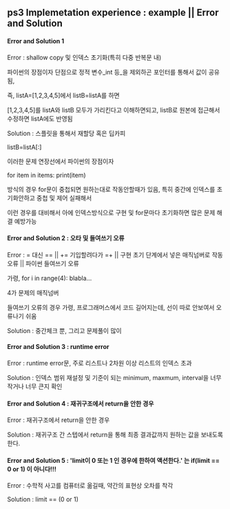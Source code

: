 ## ps3 Implemetation experience : example || Error and Solution

#### Error and Solution 1
Error : shallow copy 및 인덱스 초기화(특히 다중 반복문 내)

파이썬의 장점이자 단점으로 정적 변수_int 등_을 제외하곤 포인터를 통해서 값이 공유됨,

즉, listA=[1,2,3,4,5]에서 listB=listA를 하면

[1,2,3,4,5]를 listA와 listB 모두가 가리킨다고 이해하면되고, listB로 원본에 접근해서 수정하면 listA에도 반영됨


Solution : 스플릿을 통해서 재할당 혹은 딥카피

listB=listA[:]

이러한 문제 연장선에서 파이썬의 장점이자

for item in items:
	print(item)
	
방식의 경우 for문이 중첩되면 원하는대로 작동안할때가 있음, 특히 중간에 인덱스를 초기화안하고 중첩 및 제어 실패해서

이런 경우를 대비해서 아에 인덱스방식으로 구현 및 for문마다 초기화하면 많은 문제 해결 예방가능


#### Error and Solution 2 : 오타 및 들여쓰기 오류
Error : = 대신 == || += 기입할려다가 =+ || 구현 초기 단계에서 넣은 매직넘버로 작동오류 || 파이썬 들여쓰기 오류

가령, for i in range(4): blabla...

4가 문제의 매직넘버

들여쓰기 오류의 경우 가령, 프로그래머스에서 코드 길어지는데, 선이 따로 안보여서 오류나기 쉬움


Solution : 중간체크 뿐, 그리고 문제풀이 많이


#### Error and Solution 3 : runtime error
Error : runtime error문, 주로 리스트나 2차원 이상 리스트의 인덱스 초과

Solution : 인덱스 범위 재설정 및 기준이 되는 minimum, maxmum, interval을 너무 작거나 너무 큰지 확인


#### Error and Solution 4 : 재귀구조에서 return을 안한 경우
Error : 재귀구조에서 return을 안한 경우

Solution : 재귀구조 간 스텝에서 return을 통해 최종 결과값까지 원하는 값을 보내도록 한다.

#### Error and Solution 5 : 'limit이 0 또는 1 인 경우에 한하여 액션한다.' 는 if(limit == 0 or 1) 이 아니다!!!
Error : 수학적 사고를 컴퓨터로 옮길때, 약간의 표현상 오차를 착각

Solution : limit == (0 or 1)